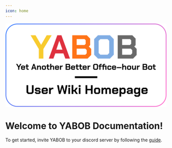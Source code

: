 ```yaml
---
icon: home
---
```


![](/static/home.svg)

# Welcome to YABOB Documentation!

To get started, invite YABOB to your discord server by following the [guide](/user-docs/invite-procedure.md).